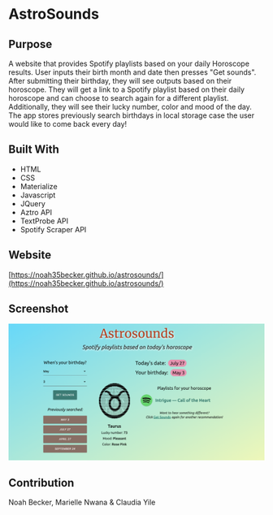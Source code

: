 # AstroSounds

## Purpose
A website that provides Spotify playlists based on your daily Horoscope results. User inputs their birth month and date then presses "Get sounds". After submitting their birthday, they will see outputs based on their horoscope. They will get a link to a Spotify playlist based on their daily horoscope and can choose to search again for a different playlist. Additionally, they will see their lucky number, color and mood of the day. The app stores previously search birthdays in local storage case the user would like to come back every day!

## Built With
* HTML 
* CSS
* Materialize
* Javascript
* JQuery 
* Aztro API 
* TextProbe API
* Spotify Scraper API


## Website
[https://noah35becker.github.io/astrosounds/](https://noah35becker.github.io/astrosounds/)

## Screenshot
![Image of portfolio](./assets/images/screenshot.png "AstroSounds")


## Contribution
Noah Becker, Marielle Nwana & Claudia Yile
